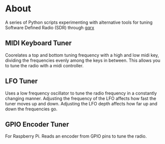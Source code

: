 # About
A series of Python scripts experimenting with alternative tools for tuning 
Software Defined Radio (SDR) through [gqrx](https://www.gqrx.dk/)

## MIDI Keyboard Tuner
Coorelates a top and bottom tuning frequency with a high and low midi key, dividing the frequencies evenly among the keys in between. This allows you to tune the radio with a midi controller.

## LFO Tuner
Uses a low frequency oscillator to tune the radio frequency in a constantly changing manner. Adjusting the frequency of the LFO affects how fast the tuner moves up and down. Adjusting the LFO depth affects how far up and down the frequencies go. 

## GPIO Encoder Tuner 
For Raspberry Pi. Reads an encoder from GPIO pins to tune the radio. 

